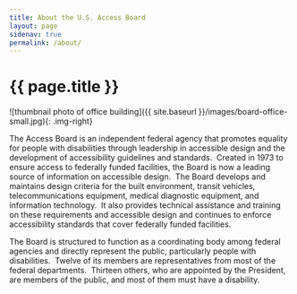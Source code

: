 ```yaml
---
title: About the U.S. Access Board
layout: page
sidenav: true
permalink: /about/
---
```


# {{ page.title }}

![thumbnail photo of office building]({{ site.baseurl }}/images/board-office-small.jpg){: .img-right}

The Access Board is an independent federal agency that promotes equality for people with disabilities through leadership in accessible design and the development of accessibility guidelines and standards.&nbsp;
Created in 1973 to ensure access to federally funded facilities, the Board is now a leading source of information on accessible design.&nbsp;
The Board develops and maintains design criteria for the built environment, transit vehicles, telecommunications equipment, medical diagnostic equipment, and information technology.&nbsp; It also provides technical assistance and training on these requirements and accessible design and continues to enforce accessibility standards that cover federally funded facilities.

The Board is structured to function as a coordinating body among federal agencies and directly represent the public, particularly people with disabilities.&nbsp;
Twelve of its members are representatives from most of the federal departments.&nbsp;
Thirteen others, who are appointed by the President, are members of the public, and most of them must have a disability.
